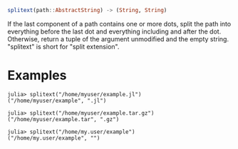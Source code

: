 ```julia
splitext(path::AbstractString) -> (String, String)
```

If the last component of a path contains one or more dots, split the path into everything before the last dot and everything including and after the dot. Otherwise, return a tuple of the argument unmodified and the empty string. "splitext" is short for "split extension".

# Examples

```jldoctest
julia> splitext("/home/myuser/example.jl")
("/home/myuser/example", ".jl")

julia> splitext("/home/myuser/example.tar.gz")
("/home/myuser/example.tar", ".gz")

julia> splitext("/home/my.user/example")
("/home/my.user/example", "")
```
